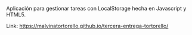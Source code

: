 Aplicación para gestionar tareas con LocalStorage hecha en Javascript y HTML5.

Link: https://malvinatortorello.github.io/tercera-entrega-tortorello/